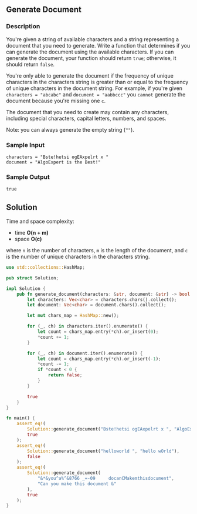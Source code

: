 ## Generate Document

### Description

You're given a string of available characters and a string representing a document that you need to generate. Write a function that determines if you can generate the document using the available characters. If you can generate the document, your function should return `true`; otherwise, it should return `false`.

You're only able to generate the document if the frequency of unique characters in the characters string is greater than or equal to the frequency of unique characters in the document string. For example, if you're given `characters = "abcabc"` and `document = "aabbccc"` you `cannot` generate the document because you're missing one `c`.

The document that you need to create may contain any characters, including special characters, capital letters, numbers, and spaces.

Note: you can always generate the empty string (`""`).

### Sample Input

```
characters = "Bste!hetsi ogEAxpelrt x "
document = "AlgoExpert is the Best!"
```

### Sample Output

```
true
```

## Solution

Time and space complexity:

- time **O(n + m)**
- space **O(c)**

where `n` is the number of characters, `m` is the length of the document, and `c` is the number of unique characters in the characters string.

```rust
use std::collections::HashMap;

pub struct Solution;

impl Solution {
    pub fn generate_document(characters: &str, document: &str) -> bool {
        let characters: Vec<char> = characters.chars().collect();
        let document: Vec<char> = document.chars().collect();

        let mut chars_map = HashMap::new();

        for (_, ch) in characters.iter().enumerate() {
            let count = chars_map.entry(*ch).or_insert(0);
            *count += 1;
        }

        for (_, ch) in document.iter().enumerate() {
            let count = chars_map.entry(*ch).or_insert(-1);
            *count -= 1;
            if *count < 0 {
                return false;
            }
        }

        true
    }
}

fn main() {
    assert_eq!(
        Solution::generate_document("Bste!hetsi ogEAxpelrt x ", "AlgoExpert is the Best!"),
        true
    );
    assert_eq!(
        Solution::generate_document("helloworld ", "hello wOrld"),
        false
    );
    assert_eq!(
        Solution::generate_document(
            "&*&you^a%^&8766 _=-09     docanCMakemthisdocument",
            "Can you make this document &"
        ),
        true
    );
}
```
